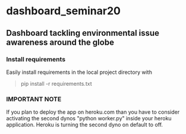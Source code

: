 # dashboard_seminar20
## Dashboard tackling environmental issue awareness around the globe

### Install requirements
Easily install requirements in the local project directory with
> pip install -r requirements.txt

### IMPORTANT NOTE 
If you plan to deploy the app on heroku.com than you have to consider activating the second dynos "python worker.py" inside your heroku application. 
Heroku is turning the second dyno on default to off. 
